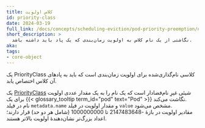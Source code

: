 ```yaml
---
title: کلاس اولویت
id: priority-class
date: 2024-03-19
full_link: /docs/concepts/scheduling-eviction/pod-priority-preemption/#priorityclass
short_description: >
  نگاشتی از یک نام کلاس به اولویت زمان‌بندی که یک پاد باید داشته باشد.
aka:
tags:
- core-object
---
```

 یک PriorityClass کلاسی نام‌گذاری‌شده برای اولویت زمان‌بندی است که باید به پادهای آن کلاس اختصاص یابد.

<!--more-->

یک [PriorityClass](/docs/concepts/scheduling-eviction/pod-priority-preemption/#how-to-use-priority-and-preemption)
شیئی غیرِ نام‌فضا‌دار است که یک نام را به یک مقدار عددی اولویت برای یک {{< glossary_tooltip term_id="pod" text="Pod" >}} نگاشت می‌کند.  
نام در فیلد `metadata.name` و مقدار اولویت در فیلد `value` مشخص می‌شود.  
مقادیر اولویت در بازهٔ -2147483648 تا 1000000000 (شامل هر دو حد) قرار دارند؛  
اعداد بزرگ‌تر نشان‌دهندهٔ اولویت بالاتر هستند.